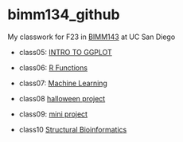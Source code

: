 # bimm134_github
My classwork for F23 in [BIMM143](https://bioboot.github.io/bimm143_F23/) at UC San Diego


- class05: [INTRO TO GGPLOT](https://github.com/y6zhong/bimm134_github/blob/main/class05/class05.md)
- class06: [R Functions]()

- class07: [Machine Learning](https://github.com/y6zhong/bimm134_github/blob/main/class07/class07.md)

- class08 [halloween project](https://github.com/y6zhong/bimm134_github/blob/main/class08/class9%20halloween%20project.md)

- class09: [mini project](https://github.com/y6zhong/bimm134_github/blob/main/class09/class%209miniproject.md)

- class10 [Structural Bioinformatics](https://github.com/y6zhong/bimm134_github/blob/main/class10/class10structualbioinformatics.md)
